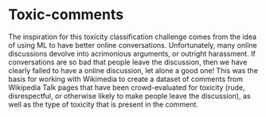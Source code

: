 # Toxic-comments

The inspiration for this toxicity classification challenge comes from the idea of using ML to have better online conversations. Unfortunately, many online discussions devolve into acrimonious arguments, or outright harassment. If conversations are so bad that people leave the discussion, then we have clearly failed to have a online discussion, let alone a good one! This was the basis for working with Wikimedia to create a dataset of comments from Wikipedia Talk pages that have been crowd-evaluated for toxicity (rude, disrespectful, or otherwise likely to make people leave the discussion), as well as the type of toxicity that is present in the comment.

